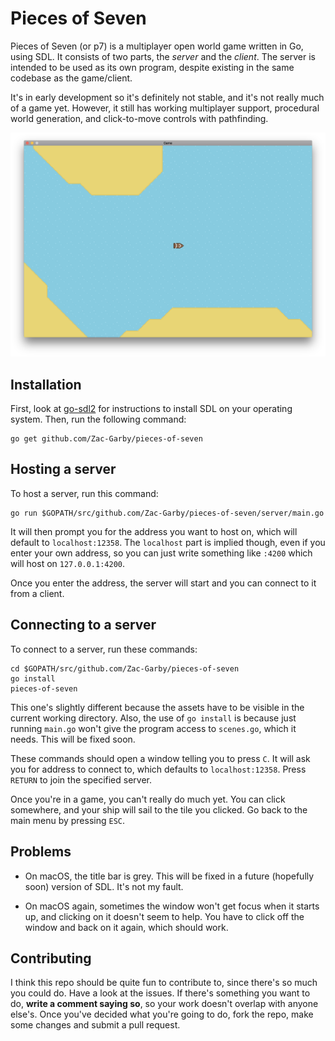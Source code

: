 # Pieces of Seven

Pieces of Seven (or p7) is a multiplayer open world game written in Go, using SDL. It consists
of two parts, the *server* and the *client*. The server is intended to be used as its own
program, despite existing in the same codebase as the game/client.

It's in early development so it's definitely not stable, and it's not really much of a game yet.
However, it still has working multiplayer support, procedural world generation, and click-to-move
controls with pathfinding.

![](assets/screenshot.png)

## Installation

First, look at [go-sdl2](https://github.com/veandco/go-sdl2/blob/master/README.md) for instructions
to install SDL on your operating system. Then, run the following command:

```
go get github.com/Zac-Garby/pieces-of-seven
```

## Hosting a server

To host a server, run this command:

```
go run $GOPATH/src/github.com/Zac-Garby/pieces-of-seven/server/main.go
```

It will then prompt you for the address you want to host on, which will default to `localhost:12358`.
The `localhost` part is implied though, even if you enter your own address, so you can just write
something like `:4200` which will host on `127.0.0.1:4200`.

Once you enter the address, the server will start and you can connect to it from a client.

## Connecting to a server

To connect to a server, run these commands:

```
cd $GOPATH/src/github.com/Zac-Garby/pieces-of-seven
go install
pieces-of-seven
```

This one's slightly different because the assets have to be visible in the current working directory.
Also, the use of `go install` is because just running `main.go` won't give the program access to
`scenes.go`, which it needs. This will be fixed soon.

These commands should open a window telling you to press `C`. It will ask you for address to connect
to, which defaults to `localhost:12358`. Press `RETURN` to join the specified server.

Once you're in a game, you can't really do much yet. You can click somewhere, and your ship will sail
to the tile you clicked. Go back to the main menu by pressing `ESC`.

## Problems

 - On macOS, the title bar is grey. This will be fixed in a future (hopefully soon) version of SDL.
    It's not my fault.
 
 - On macOS again, sometimes the window won't get focus when it starts up, and clicking on it
    doesn't seem to help. You have to click off the window and back on it again, which should work.

## Contributing

I think this repo should be quite fun to contribute to, since there's so much you could do. Have
a look at the issues. If there's something you want to do, **write a comment saying so**, so
your work doesn't overlap with anyone else's. Once you've decided what you're going to do, fork
the repo, make some changes and submit a pull request.
